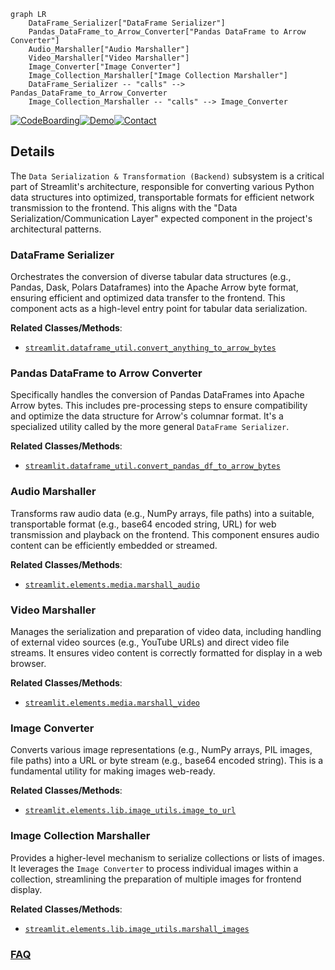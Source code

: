 ```mermaid
graph LR
    DataFrame_Serializer["DataFrame Serializer"]
    Pandas_DataFrame_to_Arrow_Converter["Pandas DataFrame to Arrow Converter"]
    Audio_Marshaller["Audio Marshaller"]
    Video_Marshaller["Video Marshaller"]
    Image_Converter["Image Converter"]
    Image_Collection_Marshaller["Image Collection Marshaller"]
    DataFrame_Serializer -- "calls" --> Pandas_DataFrame_to_Arrow_Converter
    Image_Collection_Marshaller -- "calls" --> Image_Converter
```

[![CodeBoarding](https://img.shields.io/badge/Generated%20by-CodeBoarding-9cf?style=flat-square)](https://github.com/CodeBoarding/GeneratedOnBoardings)[![Demo](https://img.shields.io/badge/Try%20our-Demo-blue?style=flat-square)](https://www.codeboarding.org/demo)[![Contact](https://img.shields.io/badge/Contact%20us%20-%20contact@codeboarding.org-lightgrey?style=flat-square)](mailto:contact@codeboarding.org)

## Details

The `Data Serialization & Transformation (Backend)` subsystem is a critical part of Streamlit's architecture, responsible for converting various Python data structures into optimized, transportable formats for efficient network transmission to the frontend. This aligns with the "Data Serialization/Communication Layer" expected component in the project's architectural patterns.

### DataFrame Serializer
Orchestrates the conversion of diverse tabular data structures (e.g., Pandas, Dask, Polars Dataframes) into the Apache Arrow byte format, ensuring efficient and optimized data transfer to the frontend. This component acts as a high-level entry point for tabular data serialization.


**Related Classes/Methods**:

- <a href="https://github.com/streamlit/streamlit/blob/develop/lib/streamlit/dataframe_util.py" target="_blank" rel="noopener noreferrer">`streamlit.dataframe_util.convert_anything_to_arrow_bytes`</a>


### Pandas DataFrame to Arrow Converter
Specifically handles the conversion of Pandas DataFrames into Apache Arrow bytes. This includes pre-processing steps to ensure compatibility and optimize the data structure for Arrow's columnar format. It's a specialized utility called by the more general `DataFrame Serializer`.


**Related Classes/Methods**:

- <a href="https://github.com/streamlit/streamlit/blob/develop/lib/streamlit/dataframe_util.py" target="_blank" rel="noopener noreferrer">`streamlit.dataframe_util.convert_pandas_df_to_arrow_bytes`</a>


### Audio Marshaller
Transforms raw audio data (e.g., NumPy arrays, file paths) into a suitable, transportable format (e.g., base64 encoded string, URL) for web transmission and playback on the frontend. This component ensures audio content can be efficiently embedded or streamed.


**Related Classes/Methods**:

- <a href="https://github.com/streamlit/streamlit/blob/develop/lib/streamlit/elements/media.py" target="_blank" rel="noopener noreferrer">`streamlit.elements.media.marshall_audio`</a>


### Video Marshaller
Manages the serialization and preparation of video data, including handling of external video sources (e.g., YouTube URLs) and direct video file streams. It ensures video content is correctly formatted for display in a web browser.


**Related Classes/Methods**:

- <a href="https://github.com/streamlit/streamlit/blob/develop/lib/streamlit/elements/media.py" target="_blank" rel="noopener noreferrer">`streamlit.elements.media.marshall_video`</a>


### Image Converter
Converts various image representations (e.g., NumPy arrays, PIL images, file paths) into a URL or byte stream (e.g., base64 encoded string). This is a fundamental utility for making images web-ready.


**Related Classes/Methods**:

- <a href="https://github.com/streamlit/streamlit/blob/develop/lib/streamlit/elements/lib/image_utils.py" target="_blank" rel="noopener noreferrer">`streamlit.elements.lib.image_utils.image_to_url`</a>


### Image Collection Marshaller
Provides a higher-level mechanism to serialize collections or lists of images. It leverages the `Image Converter` to process individual images within a collection, streamlining the preparation of multiple images for frontend display.


**Related Classes/Methods**:

- <a href="https://github.com/streamlit/streamlit/blob/develop/lib/streamlit/elements/lib/image_utils.py" target="_blank" rel="noopener noreferrer">`streamlit.elements.lib.image_utils.marshall_images`</a>




### [FAQ](https://github.com/CodeBoarding/GeneratedOnBoardings/tree/main?tab=readme-ov-file#faq)